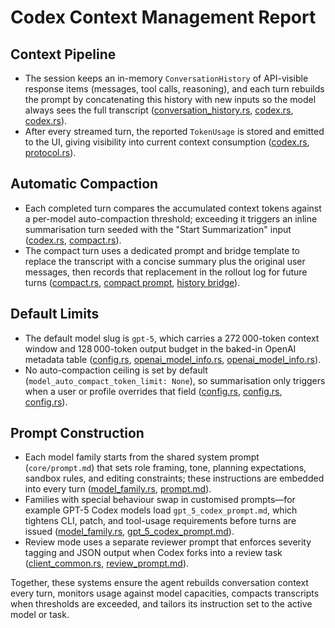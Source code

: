 # Codex Context Management Report

## Context Pipeline
- The session keeps an in-memory `ConversationHistory` of API-visible response items (messages, tool calls, reasoning), and each turn rebuilds the prompt by concatenating this history with new inputs so the model always sees the full transcript ([conversation_history.rs](https://github.com/openai/codex/blob/main/codex-rs/core/src/conversation_history.rs#L3), [codex.rs](https://github.com/openai/codex/blob/main/codex-rs/core/src/codex.rs#L666), [codex.rs](https://github.com/openai/codex/blob/main/codex-rs/core/src/codex.rs#L976)).
- After every streamed turn, the reported `TokenUsage` is stored and emitted to the UI, giving visibility into current context consumption ([codex.rs](https://github.com/openai/codex/blob/main/codex-rs/core/src/codex.rs#L1740), [protocol.rs](https://github.com/openai/codex/blob/main/codex-rs/protocol/src/protocol.rs#L630)).

## Automatic Compaction
- Each completed turn compares the accumulated context tokens against a per-model auto-compaction threshold; exceeding it triggers an inline summarisation turn seeded with the "Start Summarization" input ([codex.rs](https://github.com/openai/codex/blob/main/codex-rs/core/src/codex.rs#L1744), [compact.rs](https://github.com/openai/codex/blob/main/codex-rs/core/src/codex/compact.rs#L55)).
- The compact turn uses a dedicated prompt and bridge template to replace the transcript with a concise summary plus the original user messages, then records that replacement in the rollout log for future turns ([compact.rs](https://github.com/openai/codex/blob/main/codex-rs/core/src/codex/compact.rs#L106), [compact prompt](https://github.com/openai/codex/blob/main/codex-rs/core/templates/compact/prompt.md#L1), [history bridge](https://github.com/openai/codex/blob/main/codex-rs/core/templates/compact/history_bridge.md#L1)).

## Default Limits
- The default model slug is `gpt-5`, which carries a 272 000-token context window and 128 000-token output budget in the baked-in OpenAI metadata table ([config.rs](https://github.com/openai/codex/blob/main/codex-rs/core/src/config.rs#L40), [openai_model_info.rs](https://github.com/openai/codex/blob/main/codex-rs/core/src/openai_model_info.rs#L30), [openai_model_info.rs](https://github.com/openai/codex/blob/main/codex-rs/core/src/openai_model_info.rs#L64)).
- No auto-compaction ceiling is set by default (`model_auto_compact_token_limit: None`), so summarisation only triggers when a user or profile overrides that field ([config.rs](https://github.com/openai/codex/blob/main/codex-rs/core/src/config.rs#L68), [config.rs](https://github.com/openai/codex/blob/main/codex-rs/core/src/config.rs#L1624), [config.rs](https://github.com/openai/codex/blob/main/codex-rs/core/src/config.rs#L1814)).

## Prompt Construction
- Each model family starts from the shared system prompt (`core/prompt.md`) that sets role framing, tone, planning expectations, sandbox rules, and editing constraints; these instructions are embedded into every turn ([model_family.rs](https://github.com/openai/codex/blob/main/codex-rs/core/src/model_family.rs#L4), [prompt.md](https://github.com/openai/codex/blob/main/codex-rs/core/prompt.md#L1)).
- Families with special behaviour swap in customised prompts—for example GPT-5 Codex models load `gpt_5_codex_prompt.md`, which tightens CLI, patch, and tool-usage requirements before turns are issued ([model_family.rs](https://github.com/openai/codex/blob/main/codex-rs/core/src/model_family.rs#L102), [gpt_5_codex_prompt.md](https://github.com/openai/codex/blob/main/codex-rs/core/gpt_5_codex_prompt.md#L1)).
- Review mode uses a separate reviewer prompt that enforces severity tagging and JSON output when Codex forks into a review task ([client_common.rs](https://github.com/openai/codex/blob/main/codex-rs/core/src/client_common.rs#L20), [review_prompt.md](https://github.com/openai/codex/blob/main/codex-rs/core/review_prompt.md#L1)).

Together, these systems ensure the agent rebuilds conversation context every turn, monitors usage against model capacities, compacts transcripts when thresholds are exceeded, and tailors its instruction set to the active model or task.
